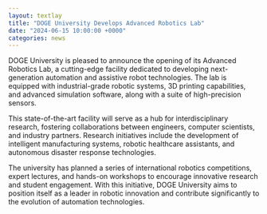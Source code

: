 ```yaml
---
layout: textlay
title: "DOGE University Develops Advanced Robotics Lab"
date: "2024-06-15 10:00:00 +0000"
categories: news
---
```


DOGE University is pleased to announce the opening of its Advanced Robotics Lab, a cutting-edge facility dedicated to developing next-generation automation and assistive robot technologies. The lab is equipped with industrial-grade robotic systems, 3D printing capabilities, and advanced simulation software, along with a suite of high-precision sensors.

This state-of-the-art facility will serve as a hub for interdisciplinary research, fostering collaborations between engineers, computer scientists, and industry partners. Research initiatives include the development of intelligent manufacturing systems, robotic healthcare assistants, and autonomous disaster response technologies.

The university has planned a series of international robotics competitions, expert lectures, and hands-on workshops to encourage innovative research and student engagement. With this initiative, DOGE University aims to position itself as a leader in robotic innovation and contribute significantly to the evolution of automation technologies. 